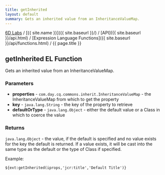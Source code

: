 ```yaml
---
title: getInherited
layout: default
summary: Gets an inherited value from an InheritanceValueMap.
---
```


[6D Labs](http://labs.sixdimensions.com) / [{{ site.name }}]({{ site.baseurl }}/) / [API]({{ site.baseurl }}/api.html) / [Expression Language Functions]({{ site.baseurl }}/api/functions.html) / {{ page.title }}

## getInherited EL Function

Gets an inherited value from an InheritanceValueMap.

### Parameters

* **properties** - `com.day.cq.commons.inherit.InheritanceValueMap` - the 
    InheritanceValueMap from which to get the property
* **key** - `java.lang.String` - the key of the property to retrieve
* **defaultOrType** - `java.lang.Object` - either the default value or a Class in which to 
    coerce the value

### Returns

`java.lang.Object` - the value, if the default is specified and no value exists for the 
key the default is returned.  If a value exists, it will be cast into the same type as
the default or the type of Class if specified.
  
Example:

    ${ext:getInherited(iprops,'jcr:title','Default Title')}

